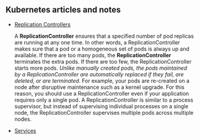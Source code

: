 ## Kubernetes articles and notes


- [Replication Controllers](https://kubernetes.io/docs/concepts/workloads/controllers/replicationcontroller/)

  A __ReplicationController__ ensures that a specified number of pod replicas are running at any one time. In other words, a ReplicationController makes sure that a pod or a homogeneous set of pods is always up and available.
  If there are too many pods, the __ReplicationController__ terminates the extra pods. If there are too few, the ReplicationController starts more pods. _Unlike manually created pods, the pods maintained by a ReplicationController are automatically replaced if they fail, are deleted, or are terminated_. For example, your pods are re-created on a node after disruptive maintenance such as a kernel upgrade. For this reason, you should use a ReplicationController even if your application requires only a single pod. A ReplicationController is similar to a process supervisor, but instead of supervising individual processes on a single node, the ReplicationController supervises multiple pods across multiple nodes.

- [Services](https://kubernetes.io/docs/concepts/services-networking/service/)
